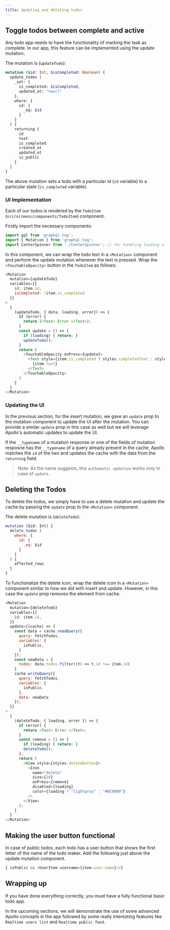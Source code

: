 ```yaml
---
title: Updating and deleting todos
---
```


## Toggle todos between complete and active

Any todo app needs to have the functionality of marking the task as complete. In our app, this feature can be implemented using the update mutation.

The mutation is (`updateTodo`):

```graphql
mutation ($id: Int, $isCompleted: Boolean) {
  update_todos (
    _set: {
      is_completed: $isCompleted,
      updated_at: "now()"
    },
    where: {
      id: {
        _eq: $id
      }
    }
  ) {
    returning {
      id
      text
      is_completed
      created_at
      updated_at
      is_public
    }
  }
}
```

The above mutation sets a todo with a particular id (`id` variable) to a particular state (`is_completed` variable).

### UI Implementation

Each of our todos is rendered by the `TodoItem` (`src/screens/components/TodoItem`) component.

Firstly import the necessary components:

```javascript
import gql from 'graphql-tag';
import { Mutation } from 'graphql-tag';
import CenterSpinner from './CenterSpinner'; // for handling loading state
```

In this component, we can wrap the todo text in a `<Mutation>` component and perform the update mutation whenever the text is pressed. Wrap the `<TouchableOpacity>` button in the `TodoItem` as follows:

```javascript
<Mutation
  mutation={updateTodo}
  variables={{
    id: item.id,
    isCompleted: !item.is_completed
  }}
>
  {
    (updateTodo, { data, loading, error}) => {
      if (error) {
        return (<Text> Error </Text>);
      }
      const update = () => {
        if (loading) { return; }
        updateTodo();
      }
      return (
        <TouchableOpacity onPress={update}>
          <Text style={item.is_completed ? styles.completedText : styles.activeText}>
            {item.text}
          </Text>
        </TouchableOpacity>
      )
    }
  }
</Mutation>
```

### Updating the UI

In the previous section, for the insert mutation, we gave an `update` prop to the mutation component to update the UI after the mutation. You can provide a similar `update` prop in this case as well but we will leverage Apollo's automatic updates to update the UI.

If the `__typename` of a mutation response or one of the fields of mutation resposne has the `__typename` of a query already present in the cache, Apollo matches the `id` of the two and updates the cache with the data from the `returning` field.

> Note: As the name suggests, this `authomatic updation` works only in case of `update`.

## Deleting the Todos

To delete the todos, we simply have to use a delete mutation and update the cache by passing the `update` prop to the `<Mutation>` component.

The delete mutation is (`deleteTodo`):

```javascript
mutation ($id: Int) {
  delete_todos (
    where: {
      id: {
        _eq: $id
      }
    }
  ) {
    affected_rows
  }
}
```

To functionalize the delete icon, wrap the delete icon in a `<Mutation>` component similar to how we did with insert and update. However, in this case the `update` prop removes the element from cache.

```javascript
<Mutation
  mutation={deleteTodo}
  variables={{
    id: item.id,
  }}
  update={(cache) => {
    const data = cache.readQuery({
      query: fetchTodos,
      variables: {
        isPublic,
      }
    });
    const newData = {
      todos: data.todos.filter((t) => t.id !== item.id)
    }
    cache.writeQuery({
      query: fetchTodos,
      variables: {
        isPublic,
      },
      data: newData
    });
  }}
>
  {
    (deleteTodo, { loading, error }) => {
      if (error) {
        return <Text> Error </Text>;
      }
      const remove = () => {
        if (loading) { return; }
        deleteTodo();
      };
      return (
        <View style={styles.deleteButton}>
          <Icon
            name="delete"
            size={26}
            onPress={remove}
            disabled={loading}
            color={loading ? "lightgray" : "#BC0000"}
          />
        </View>
      );
    }
  }
</Mutation> 
```

## Making the user button functional

In case of public todos, each todo has a user button that shows the first letter of the name of the todo maker. Add the following just above the update mutation component.

```javascript
{ isPublic && <UserItem username={item.user.name}/>}
```

## Wrapping up

If you have done everything correctly, you must have a fully functional basic todo app.

In the upcoming sections, we will demonstrate the use of some advanced Apollo concepts in the app followed by some really interesting features like `Realtime users list` and `Realtime public feed`.
